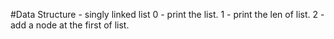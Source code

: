 #Data Structure - singly linked list
0 - print the list.
1 - print the len of list.
2 - add a node at the first of list.
